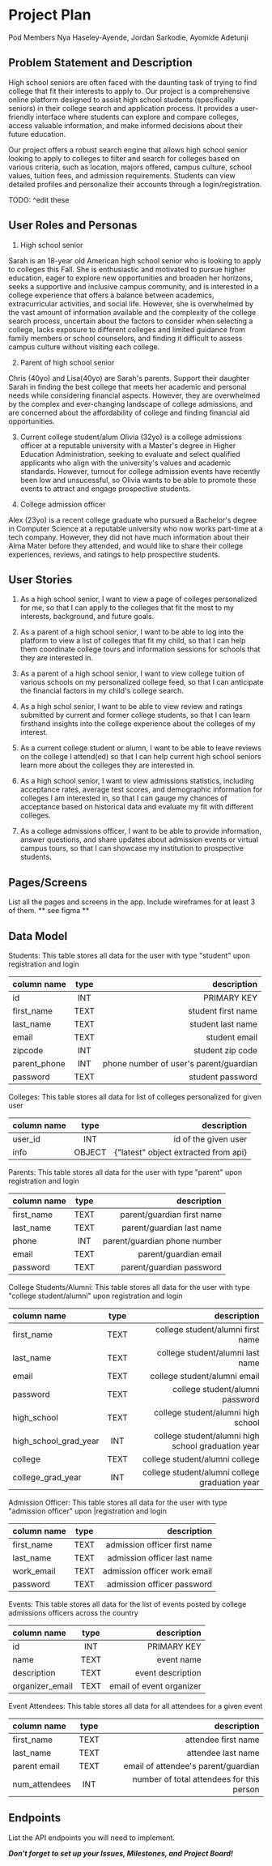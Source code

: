 # Project Plan

Pod Members Nya Haseley-Ayende, Jordan Sarkodie, Ayomide Adetunji

## Problem Statement and Description

High school seniors are often faced with the daunting task of trying to find college that fit their interests to apply to. Our project is a comprehensive online platform designed to assist high school students (specifically seniors) in their college search and application process. It provides a user-friendly interface where students can explore and compare colleges, access valuable information, and make informed decisions about their future education.

Our project offers a robust search engine that allows high school senior looking to apply to colleges to filter and search for colleges based on various criteria, such as location, majors offered, campus culture, school values, tuition fees, and admission requirements. Students can view detailed profiles and personalize their accounts through a login/registration.

TODO: ^edit these

## User Roles and Personas
1. High school senior

Sarah is an 18-year old American high school senior who is looking to apply to colleges this Fall. She is enthusiastic and motivated to pursue higher education, eager to explore new opportunities and broaden her horizons, seeks a supportive and inclusive campus community, and is interested in a college experience that offers a balance between academics, extracurricular activities, and social life. However, she is overwhelmed by the vast amount of information available and the complexity of the college search process, uncertain about the factors to consider when selecting a college, lacks exposure to different colleges and limited guidance from family members or school counselors, and finding it difficult to assess campus culture without visiting each college.

2. Parent of high school senior

Chris (40yo) and Lisa(40yo) are Sarah's parents. Support their daughter Sarah in finding the best college that meets her academic and personal needs while considering financial aspects. However, they are overwhelmed by the complex and ever-changing landscape of college admissions, and are concerned about the affordability of college and finding financial aid opportunities.

3. Current college student/alum
Olivia (32yo) is a college admissions officer at a reputable university with a Master's degree in Higher Education Administration, seeking to evaluate and select qualified applicants who align with the university's values and academic standards. However, turnout for college admission events have recently been low and unsucessful, so Olivia wants to be able to promote these events to attract and engage prospective students.

4. College admission officer

Alex (23yo) is a recent college graduate who pursued a Bachelor's degree in Computer Science at a reputable university who now works part-time at a tech company. However, they did not have much information about their Alma Mater before they attended, and would like to share their college experiences, reviews, and ratings to help prospective students.

## User Stories

1. As a high school senior, I want to view a page of colleges personalized for me, so that I can apply to the colleges that fit the most to my interests, background, and future goals.

2. As a parent of a high school senior, I want to be able to log into the platform to view a list of colleges that fit my child, so that I can help them coordinate college tours and information sessions for schools that they are interested in.

3. As a parent of a high school senior, I want to view college tuition of various schools on my personalized college feed, so that I can anticipate the financial factors in my child's college search.

4. As a high schol senior, I want to be able to view review and ratings submitted by current and former college students, so that I can learn firsthand insights into the college experience about the colleges of my interest.

5. As a current college student or alumn, I want to be able to leave reviews on the college I attend(ed) so that I can help current high school seniors learn more about the colleges they are interested in.

6. As a high school senior, I want to view admissions statistics, including acceptance rates, average test scores, and demographic information for colleges I am interested in, so that I can gauge my chances of acceptance based on historical data and evaluate my fit with different colleges.

7. As a college admissions officer, I want to be able to provide information, answer questions, and share updates about admission events or virtual campus tours, so that I can showcase my institution to prospective students.

## Pages/Screens

List all the pages and screens in the app. Include wireframes for at least 3 of them.
** see figma **

## Data Model

Students: This table stores all data for the user with type "student" upon registration and login

| column name           | type          | description
| :-------------------- | :-----------: | --------------------------------------: |
| id                    | INT           | PRIMARY KEY                             |
| first_name            | TEXT          | student first name                      |
| last_name             | TEXT          | student last name                       |
| email                 | TEXT          | student email                           |
| zipcode               | INT           | student zip code                        |
| parent_phone          | INT           | phone number of user's parent/guardian  |
| password              | TEXT          | student password                        |

Colleges: This table stores all data for list of colleges personalized for given user

| column name           | type          | description
| :-------------------- | :-----------: | --------------------------------------: |
| user_id               | INT           | id of the given user
| info                  | OBJECT        | {"latest" object extracted from api}

Parents: This table stores all data for the user with type "parent" upon registration and login

| column name           | type          | description
| :-------------------- | :-----------: | --------------------------------------: |
| first_name            | TEXT          | parent/guardian first name              | 
| last_name             | TEXT          | parent/guardian last name               | 
| phone                 | INT           | parent/guardian phone number            | 
| email                 | TEXT          | parent/guardian email                   | 
| password              | TEXT          | parent/guardian password                | 

College Students/Alumni: This table stores all data for the user with type "college student/alumni" upon registration and login

| column name           | type          | description
| :-------------------- | :-----------: | -------------------------------------------------:  |
| first_name            | TEXT          | college student/alumni first name                   |
| last_name             | TEXT          | college student/alumni last name                    |
| email                 | TEXT          | college student/alumni email                        |
| password              | TEXT          | college student/alumni password                     |
| high_school           | TEXT          | college student/alumni high school                  |
| high_school_grad_year | INT           | college student/alumni high school graduation year  |
| college               | TEXT          | college student/alumni college                      |
| college_grad_year     | INT           | college student/alumni college graduation year      |

Admission Officer: This table stores all data for the user with type "admission officer" upon |registration and login

| column name           | type          | description
| :-------------------- | :-----------: | --------------------------------------: |
| first_name            | TEXT          | admission officer first name            | 
| last_name             | TEXT          | admission officer last name             | 
| work_email            | TEXT          | admission officer work email            | 
| password              | TEXT          | admission officer password              | 

Events: This table stores all data for the list of events posted by college admissions officers across the country

| column name           | type          | description
| :-------------------- | :-----------: | --------------------------------------: |
| id                    | INT           | PRIMARY KEY                             | 
| name                  | TEXT          | event name                              | 
| description           | TEXT          | event description                       | 
| organizer_email       | TEXT          | email of event organizer                | 

Event Attendees: This table stores all data for all attendees for a given event

| column name           | type          | description
| :-------------------- | :-----------: | ----------------------------------------: |
| first_name            | TEXT          | attendee first name                       | 
| last_name             | TEXT          | attendee last name                        | 
| parent email          | TEXT          | email of attendee's parent/guardian       | 
| num_attendees         | INT           | number of total attendees for this person | 

## Endpoints

List the API endpoints you will need to implement.

***Don't forget to set up your Issues, Milestones, and Project Board!***
